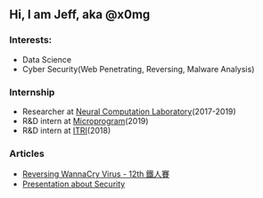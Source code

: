 ## Hi, I am Jeff, aka @x0mg
### Interests:
- Data Science
- Cyber Security(Web Penetrating, Reversing, Malware Analysis)
### Internship
- Researcher at [Neural Computation Laboratory](https://nckunclab.wixsite.com/neuralcomputationlab)(2017-2019)
- R&D intern at [Microprogram](https://www.program.com.tw/)(2019)
- R&D intern at [ITRI](https://www.itri.org.tw/)(2018)
### Articles
- [Reversing WannaCry Virus - 12th 鐵人賽](https://ithelp.ithome.com.tw/articles/10253139)
- [Presentation about Security](https://www2.slideshare.net/JeffHung13/presentations)


